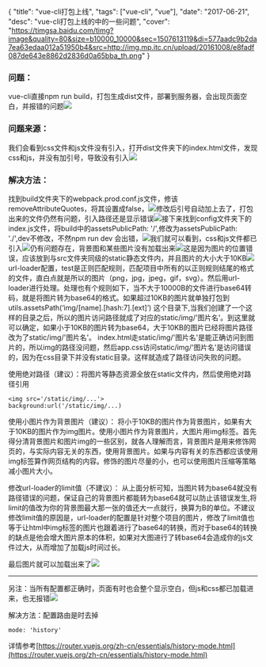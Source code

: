 {
  "title": "vue-cli打包上线",
  "tags": ["vue-cli", "vue"],
  "date": "2017-06-21",
  "desc": "vue-cli打包上线的中的一些问题",
  "cover": "https://timgsa.baidu.com/timg?image&quality=80&size=b10000_10000&sec=1507613119&di=577aadc9b2da7ea63edaa012a51950b4&src=http://img.mp.itc.cn/upload/20161008/e8fadf087de643e8862d2836d0a65bba_th.png"
}

### 问题：
 vue-cli直接npm run build，打包生成dist文件，部署到服务器，会出现页面空白，并报错的问题![](http://i.imgur.com/0YY2TIp.png)

### 问题来源：
我们会看到css文件和js文件没有引入，打开dist文件夹下的index.html文件，发现css和js，并没有加引号，导致没有引入![](http://i.imgur.com/cN9M4Ti.png)

### 解决方法：
找到build文件夹下的webpack.prod.conf.js文件，修该removeAttributeQuotes，将其设置成false，![](http://i.imgur.com/i4fP7MI.png)修改后引号自动加上去了，打包出来的文件仍然有问题，引入路径还是显示错误![](http://i.imgur.com/R6vmUKG.png)接下来找到config文件夹下的index.js文件，将build中的assetsPublicPath: '/',修改为assetsPublicPath: './',dev不修改，不然npm run dev 会出错，![](http://i.imgur.com/3hOnGWf.png)我们就可以看到，css和js文件都已引入![](http://i.imgur.com/5p13qEt.png)仍有问题存在，背景图和某些图片没有加载出来![](http://i.imgur.com/FBXXPY9.png)这是因为图片的位置错误，应该放到与src文件夹同级的static静态文件内，并且图片的大小大于10KB![](http://i.imgur.com/9VywE52.png)url-loader配置，test是正则匹配规则，匹配项目中所有的以正则规则结尾的格式的文件，直白点就是所以的图片（png，jpg，jpeg，gif，svg）。然后用url-loader进行处理。处理也有个规则如下，当不大于10000B的文件进行base64转码，就是将图片转为base64的格式。如果超过10KB的图片就单独打包到utils.assetsPath(‘img/[name].[hash:7].[ext]’) 这个目录下,当我们创建了一个这样的目录之后，所以的图片访问路径就成了对应的static/img/'图片名'。到这里就可以确定，如果小于10KB的图片转为base64，大于10KB的图片已经将图片路径改为了static/img/'图片名'。
index.html走static/img/'图片名'是能正确访问到图片的，所以img的路径没问题，然后app.css访问static/img/'图片名'是访问错误的，因为在css目录下并没有static目录。这样就造成了路径访问失败的问题。

使用绝对路径（建议）：将图片等静态资源全放在static文件内，然后使用绝对路径引用

	<img src='/static/img/...'>
	background:url('/static/img/...)

使用小图片作为背景图片（建议）：
将小于10KB的图片作为背景图片，如果有大于10KB的图片作为img图片。使用小图片作为背景图片，大图片用img标签。首先得分清背景图片和图片img的一些区别，就各人理解而言，背景图片是用来修饰网页的，与实际内容无关的东西，使用背景图片。如果与内容有关的东西都应该使用img标签算作网页结构的内容。修饰的图片尽量的小，也可以使用图片压缩等策略减小图片大小。

修改url-loader的limit值（不建议）：
从上面分析可知，当图片转为base64就没有路径错误的问题，保证自己的背景图片都能转为base64就可以防止该错误发生,将limit的值改为你的背景图最大那一张的值还大一点就行，换算为B的单位。不建议修改limit值的原因是，url-loader的配置是针对整个项目的图片，修改了limit值也等于让html中img标签的图片也跟着进行了base64的转换，而对于base64的转换的缺点是他会增大图片原本的体积，如果对大图进行了转base64会造成你的js文件过大，从而增加了加载js时间过长。

最后图片就可以加载出来了![](http://i.imgur.com/BpVu00W.png)


***
另注：当所有配置都正确时，页面有时也会整个显示空白，但js和css都已加载进来，也无报错![](http://i.imgur.com/Z5U1hqa.png)

解决方法：配置路由是时去掉

	mode: 'history'
详情参考[https://router.vuejs.org/zh-cn/essentials/history-mode.html](https://router.vuejs.org/zh-cn/essentials/history-mode.html)

